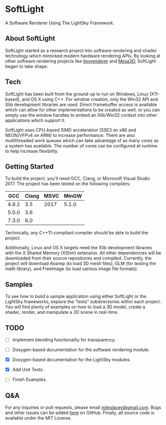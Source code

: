 # SoftLight
A Software Renderer Using The LightSky Framework.



## About SoftLight
SoftLight started as a research project into software rendering and shader technology which mimicked modern hardware rendering APIs. By looking at other software rendering projects like [tinyrenderer](https://github.com/ssloy/tinyrenderer/wiki) and [Mesa3D](https://www.mesa3d.org), SoftLight began to take shape.



## Tech
SoftLight has been built from the ground-up to run on Windows, Linux (X11-based), and OS X using C++. For window creation, only the Win32 API and Xlib development libraries are used. Direct framebuffer access is available which can allow for other implementations to be created as well, or you can simply use the window handles to embed an Xlib/Win32 context into other applications which support it.

SoftLight uses CPU-based SIMD acceleration (SSE3 on x86 and NEON/VFPv4 on ARM) to increase performance. There are also multithreaded work queues which can take advantage of as many cores as a system has available. The number of cores can be configured at runtime to help increase flexibility.



## Getting Started
To build the project, you'll need GCC, Clang, or Microsoft Visual Studio
2017. The project has been tested on the following compilers:

| GCC | Clang | MSVC | MinGW |
| --- | ----- | ---- | ----- |
| 4.8.2 | 3.5 | 2017 | 5.1.0 |
| 5.0.0 | 3.6 |      |       |
| 7.3.0 | 6.0 |      |       |

Technically, any C++11-compliant compiler should be able to build the project.

Additionally, Linux and OS X targets need the Xlib development libraries with the X Shared Memory (XShm) extension. All other dependencies will be downloaded from their source repositories and compiled. Currently, the project will download Assimp (to load 3D mesh files), GLM (for testing the math library), and FreeImage (to load various image file formats).



## Samples
To see how to build a sample application using either SoftLight or the LightSky frameworks, explore the "tests" subdirectories within each project. You will find plenty of examples on how to load a 3D model, create a shader, render, and manipulate a 3D scene in real-time.



## TODO
- [ ] Implement blending functionality for transparency.
- [ ] Doxygen-based documentation for the software rendering module.
- [X] Doxygen-based documentation for the LightSky modules.
- [X] Add Unit Tests.
- [ ] Finish Examples.



## Q&A
For any inquiries or pull requests, please email mileslacey@gmail.com. Bugs and other issues can be added [here](https://github.com/hamsham/SoftLight/issues) on GitHub. Finally, all source code is available under the MIT License.

